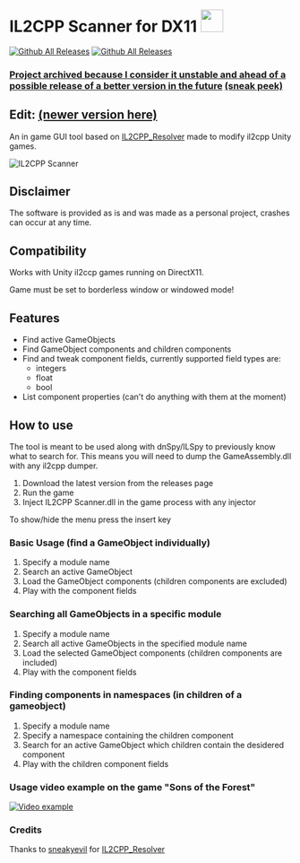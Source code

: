 # IL2CPP Scanner for DX11 <img src="https://i.imgur.com/k7Vr4yV.png" width="40" height="40">

[![Github All Releases](https://img.shields.io/github/downloads/ImAxel0/IL2CPP_Scanner_DX11/total.svg)]()
[![Github All Releases](https://img.shields.io/github/v/release/ImAxel0/IL2CPP_Scanner_DX11)]()

### <ins>Project archived because I consider it unstable and ahead of a possible release of a better version in the future</ins> [(sneak peek)](https://youtu.be/qwHQ73sW3UM)
## Edit: [(newer version here)](https://github.com/ImAxel0/IL2CPP_Scanner_Reborn)

An in game GUI tool based on [IL2CPP_Resolver](https://github.com/sneakyevil/IL2CPP_Resolver) made to modify il2cpp Unity games.

![IL2CPP Scanner](https://i.imgur.com/Fi5w9e7.png)

## Disclaimer
The software is provided as is and was made as a personal project, crashes can occur at any time.

## Compatibility
Works with Unity il2ccp games running on DirectX11.

Game must be set to borderless window or windowed mode!

## Features
- Find active GameObjects
- Find GameObject components and children components
- Find and tweak component fields, currently supported field types are:
    - integers
    - float
    - bool
- List component properties (can't do anything with them at the moment)

## How to use
The tool is meant to be used along with dnSpy/ILSpy to previously know what to search for. This means you will need to dump the GameAssembly.dll with any il2cpp dumper.

1. Download the latest version from the releases page
2. Run the game
3. Inject IL2CPP Scanner.dll in the game process with any injector

To show/hide the menu press the insert key

### Basic Usage (find a GameObject individually)
1. Specify a module name
2. Search an active GameObject
3. Load the GameObject components (children components are excluded)
4. Play with the component fields

### Searching all GameObjects in a specific module
1. Specify a module name
2. Search all active GameObjects in the specified module name
3. Load the selected GameObject components (children components are included)
4. Play with the component fields

### Finding components in namespaces (in children of a gameobject)
1. Specify a module name
2. Specify a namespace containing the children component
3. Search for an active GameObject which children contain the desidered component
4. Play with the children component fields

### Usage video example on the game "Sons of the Forest"
[![Video example](https://i.imgur.com/b3adTug.png)](https://youtu.be/TqL_u4I1ot8)

### Credits
Thanks to [sneakyevil](https://github.com/sneakyevil) for [IL2CPP_Resolver](https://github.com/sneakyevil/IL2CPP_Resolver)
